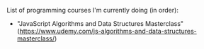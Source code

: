 List of programming courses I'm currently doing (in order):  

* "JavaScript Algorithms and Data Structures Masterclass" (https://www.udemy.com/js-algorithms-and-data-structures-masterclass/)

